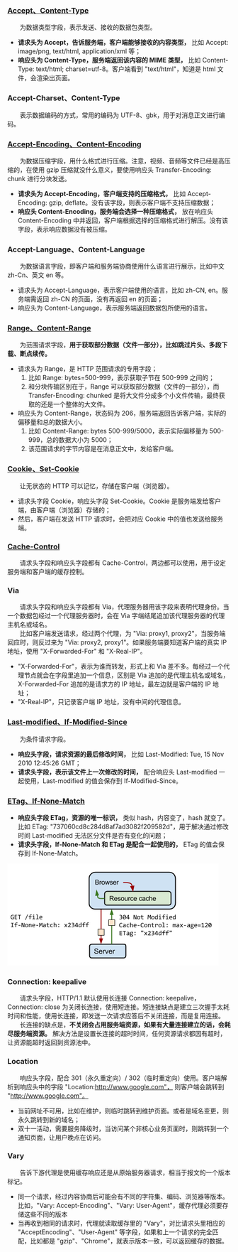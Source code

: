 ### [Accept、Content-Type](https://github.com/martin-1992/Network-Protocol-Notes/blob/master/HTTP%20%E5%A4%B4%E9%83%A8%E5%AD%97%E6%AE%B5/Accept%E3%80%81Content-Type.md)
　　为数据类型字段，表示发送、接收的数据包类型。

- **请求头为 Accept，告诉服务端，客户端能够接收的内容类型，** 比如 Accept: image/png, text/html, application/xml 等；
- **响应头为 Content-Type，服务端返回该内容的 MIME 类型，** 比如 Content-Type: text/html; charset=utf-8。客户端看到 "text/html"，知道是 html 文件，会渲染出页面。

### Accept-Charset、Content-Type
　　表示数据编码的方式，常用的编码为 UTF-8、gbk，用于对消息正文进行编码。

### [Accept-Encoding、Content-Encoding](https://github.com/martin-1992/Network-Protocol-Notes/blob/master/HTTP%20%E5%A4%B4%E9%83%A8%E5%AD%97%E6%AE%B5/Accept-Encoding%E3%80%81Content-Encoding.md)
　　为数据压缩字段，用什么格式进行压缩。注意，视频、音频等文件已经是高压缩的，在使用 gzip 压缩就没什么意义，要使用响应头 Transfer-Encoding: chunk 进行分块发送。

- **请求头为 Accept-Encoding，客户端支持的压缩格式，** 比如 Accept-Encoding: gzip, deflate。没有该字段，则表示客户端不支持压缩数据；
- **响应头 Content-Encoding，服务端会选择一种压缩格式，** 放在响应头 Content-Encoding 中并返回，客户端根据选择的压缩格式进行解压。没有该字段，表示响应数据没有被压缩。

### Accept-Language、Content-Language
　　为数据语言字段，即客户端和服务端协商使用什么语言进行展示，比如中文 zh-Cn、英文 en 等。

- 请求头为 Accept-Language，表示客户端使用的语言，比如 zh-CN, en。服务端需返回 zh-CN 的页面，没有再返回 en 的页面；
- 响应头为 Content-Language，表示服务端返回数据包所使用的语言。

### [Range、Content-Range](https://github.com/martin-1992/Network-Protocol-Notes/blob/master/HTTP%20%E5%A4%B4%E9%83%A8%E5%AD%97%E6%AE%B5/Range%E3%80%81Content-Range.md)
　　为范围请求字段，**用于获取部分数据（文件一部分），比如跳过片头、多段下载、断点续传。**

- 请求头为 Range，是 HTTP 范围请求的专用字段；
    1. 比如 Range: bytes=500-999，表示获取子节在 500-999 之间的；
    2. 和分块传输区别在于，Range 可以获取部分数据（文件的一部分），而 Transfer-Encoding: chunked 是将大文件分成多个小文件传输，最终获取的还是一个整体的大文件。
- 响应头为 Content-Range，状态码为 206，服务端返回告诉客户端，实际的偏移量和总的数据大小。
    1. 比如 Content-Range: bytes 500-999/5000，表示实际偏移量为 500-999，总的数据大小为 5000；
    2. 该范围请求的字节内容是在消息正文中，发给客户端。

### [Cookie、Set-Cookie](https://github.com/martin-1992/Network-Protocol-Notes/blob/master/HTTP%20%E5%A4%B4%E9%83%A8%E5%AD%97%E6%AE%B5/Cookie%E3%80%81Set-Cookie.md)
　　让无状态的 HTTP 可以记忆，存储在客户端（浏览器）。

- 请求头字段 Cookie，响应头字段 Set-Cookie。Cookie 是服务端发给客户端，由客户端（浏览器）存储的；
- 然后，客户端在发送 HTTP 请求时，会把对应 Cookie 中的值也发送给服务端。

### [Cache-Control](https://github.com/martin-1992/Network-Protocol-Notes/blob/master/HTTP%20%E5%A4%B4%E9%83%A8%E5%AD%97%E6%AE%B5/Cache-Control.md)
　　请求头字段和响应头字段都有 Cache-Control，两边都可以使用，用于设定服务端和客户端的缓存控制。

### Via
　　请求头字段和响应头字段都有 Via，代理服务器用该字段来表明代理身份。当一个数据包经过一个代理服务器时，会在 Via 字端结尾追加该代理服务器的代理主机名或域名。<br />
　　比如客户端发送请求，经过两个代理，为 "Via: proxy1, proxy2"，当服务端回应时，则反过来为 "Via: proxy2, proxy1"。如果服务端要知道客户端的真实 IP 地址，使用 "X-Forwarded-For" 和 "X-Real-IP"。

- "X-Forwarded-For"，表示为谁而转发，形式上和 Via 差不多。每经过一个代理节点就会在字段里追加一个信息，区别是 Via 追加的是代理主机名或域名，X-Forwarded-For 追加的是请求方的 IP 地址，最左边就是客户端的 IP 地址；
- "X-Real-IP"，只记录客户端 IP 地址，没有中间的代理信息。

### [Last-modified、If-Modified-Since](https://github.com/martin-1992/Network-Protocol-Notes/blob/master/HTTP%20%E5%A4%B4%E9%83%A8%E5%AD%97%E6%AE%B5/Last-modified%E3%80%81If-Modified-Since.md)
　　为条件请求字段。

- **响应头字段，请求资源的最后修改时间，** 比如 Last-Modified: Tue, 15 Nov 2010 12:45:26 GMT；
- **请求头字段，表示该文件上一次修改的时间，** 配合响应头 Last-modified 一起使用，Last-modified 的值会保存到 If-Modified-Since。

### [ETag、If-None-Match](https://github.com/martin-1992/Network-Protocol-Notes/blob/master/HTTP%20%E5%A4%B4%E9%83%A8%E5%AD%97%E6%AE%B5/ETag%E3%80%81If-None-Match.md)

- **响应头字段 ETag，资源的唯一标识，** 类似 hash，内容变了，hash 就变了。比如 ETag: "737060cd8c284d8af7ad3082f209582d"，用于解决通过修改时间 Last-modified 无法区分文件是否有变化的问题；
- **请求头字段，If-None-Match 和 ETag 是配合一起使用的，** ETag 的值会保存到 If-None-Match。

![avatar](photo_1.png)

### Connection: keepalive
　　请求头字段，HTTP/1.1 默认使用长连接 Connection: keepalive，Connection: close 为关闭长连接，使用短连接。短连接缺点是建立三次握手太耗时间和性能，使用长连接，即发送一次请求应答后不关闭连接，而是复用连接。<br />
　　长连接的缺点是，**不关闭会占用服务端资源，如果有大量连接建立的话，会耗尽服务端资源。** 解决方法是设置长连接的超时时间，任何资源请求都因有超时，让资源能超时返回到资源池中。

### Location
　　响应头字段，配合 301（永久重定向）/ 302（临时重定向）使用。客户端解析到响应头中的字段 "Location:http://www.google.com"， 则客户端会跳转到 "http://www.google.com"。

- 当前网址不可用，比如在维护，则临时跳转到维护页面。或者是域名变更，则永久跳转到新的域名；
- 双十一活动，需要服务降级时，当访问某个非核心业务页面时，则跳转到一个通知页面，让用户晚点在访问。

### Vary
　　告诉下游代理是使用缓存响应还是从原始服务器请求，相当于报文的一个版本标记。

- 同一个请求，经过内容协商后可能会有不同的字符集、编码、浏览器等版本。比如，"Vary: Accept-Encoding"、"Vary: User-Agent"，缓存代理必须要存储这些不同的版本
- 当再收到相同的请求时，代理就读取缓存里的 "Vary"，对比请求头里相应的 "AcceptEncoding"、"User-Agent" 等字段，如果和上一个请求的完全匹配，比如都是 "gzip"、"Chrome"，就表示版本一致，可以返回缓存的数据。

